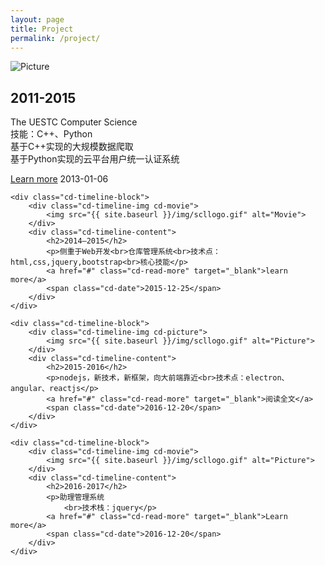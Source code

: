 ```yaml
---
layout: page
title: Project
permalink: /project/
---
```

<section id="cd-timeline" class="cd-container">
    <div class="cd-timeline-block">
        <div class="cd-timeline-img cd-picture">
            <img src="{{ site.baseurl }}/img/scllogo.gif" alt="Picture">
        </div>
        <div class="cd-timeline-content">
            <h2>2011-2015</h2>
            <p>The UESTC Computer Science <br>技能：C++、Python<br>基于C++实现的大规模数据爬取<br>基于Python实现的云平台用户统一认证系统 </p>
            <a href="#" class="cd-read-more" target="_blank">Learn more</a>
            <span class="cd-date">2013-01-06</span>
        </div>
    </div>

    <div class="cd-timeline-block">
        <div class="cd-timeline-img cd-movie">
            <img src="{{ site.baseurl }}/img/scllogo.gif" alt="Movie">
        </div>
        <div class="cd-timeline-content">
            <h2>2014—2015</h2>
            <p>侧重于Web开发<br>仓库管理系统<br>技术点：html,css,jquery,bootstrap<br>核心技能</p>
            <a href="#" class="cd-read-more" target="_blank">learn more</a>
            <span class="cd-date">2015-12-25</span>
        </div>
    </div>

    <div class="cd-timeline-block">
        <div class="cd-timeline-img cd-picture">
            <img src="{{ site.baseurl }}/img/scllogo.gif" alt="Picture">
        </div>
        <div class="cd-timeline-content">
            <h2>2015-2016</h2>
            <p>nodejs，新技术，新框架，向大前端靠近<br>技术点：electron、angular、reactjs</p>
            <a href="#" class="cd-read-more" target="_blank">阅读全文</a>
            <span class="cd-date">2016-12-20</span>
        </div>
    </div>

    <div class="cd-timeline-block">
        <div class="cd-timeline-img cd-movie">
            <img src="{{ site.baseurl }}/img/scllogo.gif" alt="Picture">
        </div>
        <div class="cd-timeline-content">
            <h2>2016-2017</h2>
            <p>助理管理系统
                <br>技术栈：jquery</p>
            <a href="#" class="cd-read-more" target="_blank">Learn more</a>
            <span class="cd-date">2016-12-20</span>
        </div>
    </div>
</section>
